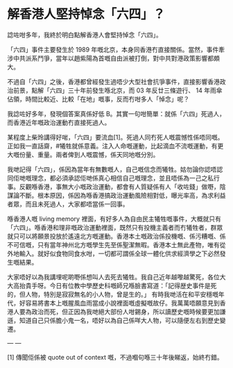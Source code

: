 # 解香港人堅持悼念「六四」？

諗咗咁多年，我終於明白點解香港人會堅持悼念「六四」。

「六四」事件主要發生於 1989 年嘅北京，本身同香港冇直接關係。當然，事件牽涉中共派系鬥爭，當年以趙紫陽為首嘅自由派被打倒，對中共對港政策影響都頗大。

不過自「六四」之後，香港都曾經發生過唔少大型社會抗爭事件，直接影響香港政治前景，點解「六四」三十年前發生喺北京，而 03 年反廿三條遊行、 14 年雨傘佔領，時間比較近、比較「在地」嘅事，反而冇咁多人「悼念」呢？

我諗咗好多年，發現個答案真係好低 B。其實一句咁簡單：就係「六四」死過人，而香港近年嘅政治運動冇直接死過人。

某程度上柴玲講得好啱，「六四」要流血[1]。死過人同冇死人嘅震憾性係唔同嘅。正如我一直話齋，#犧牲就係意義。注入人命嘅運動，比起滴血不流嘅運動，有更大嘅份量、重量。兩者俾到人嘅震憾，係天同地嘅分別。

我哋記得「六四」，係因為當年有無數嘅人，自己嘅信念而犧牲。姑勿論你認唔認同佢哋嘅理念，都必須承認佢哋係真心相信自己嘅理念，並且唔係為一己之私行事。反觀喺香港，事無大小嘅政治運動，都會有人質疑係有人「收咗錢」做嘢，陰謀論不斷。根本原因，係因為喺香港搞政治運動風險相對低，曝光率高，為求利益者眾，而且未死過人，大家都唔當係一回事。

喺香港人嘅 living memory 裡面，有好多人為自由民主犧牲嘅事件，大概就只有「六四」。喺香港和理非嘅政治運動裡面，既然只有投機主義者而冇犧牲者，群眾就只可以將願景投放於遙遠北方嘅運動。香港本土嘅政治係投機嘅、係污糟嘅、係不可信嘅，只有當年神州北方嘅學生先至係聖潔無暇。香港本土無此產物，唯有從外地輸入。就好似食物同食水咁，一切都可謂係全球一體化供求經濟學之下必然發生嘅結果。

大家唔好以為我講埋呢啲嘢係想叫人去死去犧牲。我自己近年越嚟越驚死，各位大大高抬貴手呀。今日有位教中學歷史科嘅師兄喺臉書寫道：「記得歴史事件是死的，但人物，特別是寂寂無名的小人物，曾是生的。」 有時我哋活在和平安穩嘅年代，好容易將書本上嘅腥風血雨當成小說裡面嘅虛擬嘅故仔。我萬萬唔願意見到香港人要為政治而死，但正因為我哋絕大部份人咁錫身，所以讀歷史嘅時候要更加謙遜，知道自己只係膽小鬼一名，唔好以為自己係咩大人物，可以隨便左右到歷史變遷。

— —

[1] 傳聞佢係被 quote out of context 嘅，不過嗰句喺三十年後睇返，始終冇錯。

